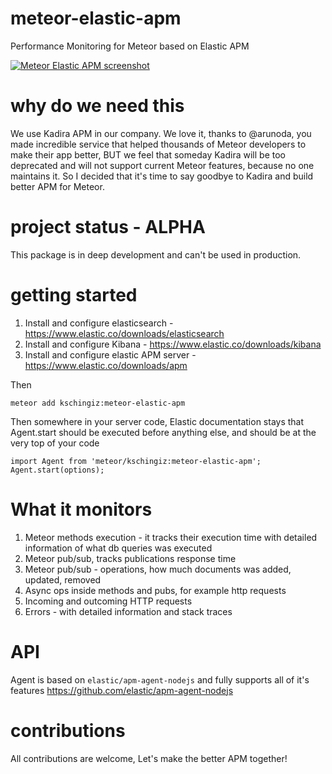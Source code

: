 # meteor-elastic-apm
Performance Monitoring for Meteor based on Elastic APM

[![Meteor Elastic APM screenshot](https://github.com/kschingiz/meteor-elastic-apm/blob/master/assets/screenshot.png)](https://github.com/kschingiz/meteor-elastic-apm)

# why do we need this
We use Kadira APM in our company. We love it, thanks to @arunoda, you made incredible service that helped thousands of Meteor developers to make their app better, BUT we feel that someday Kadira will be too deprecated and will not support current Meteor features, because no one maintains it.
So I decided that it's time to say goodbye to Kadira and build better APM for Meteor.

# project status - ALPHA
This package is in deep development and can't be used in production.

# getting started
  1. Install and configure elasticsearch - https://www.elastic.co/downloads/elasticsearch
  2. Install and configure Kibana - https://www.elastic.co/downloads/kibana
  3. Install and configure elastic APM server - https://www.elastic.co/downloads/apm

Then
```
meteor add kschingiz:meteor-elastic-apm
```

Then somewhere in your server code, Elastic documentation stays that Agent.start should be executed before anything else, and should be at the very top of your code
```
import Agent from 'meteor/kschingiz:meteor-elastic-apm';
Agent.start(options);
```

# What it monitors
  1. Meteor methods execution - it tracks their execution time with detailed information of what db queries was executed
  2. Meteor pub/sub, tracks publications response time
  3. Meteor pub/sub - operations, how much documents was added, updated, removed
  4. Async ops inside methods and pubs, for example http requests
  5. Incoming and outcoming HTTP requests
  6. Errors - with detailed information and stack traces


# API
Agent is based on `elastic/apm-agent-nodejs` and fully supports all of it's features https://github.com/elastic/apm-agent-nodejs

# contributions
All contributions are welcome, Let's make the better APM together!
